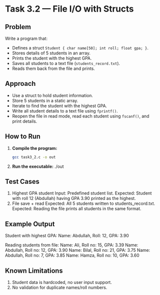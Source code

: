 # Task 3.2 — File I/O with Structs

## Problem
Write a program that:
- Defines a struct `Student { char name[50]; int roll; float gpa; }`.
- Stores details of 5 students in an array.
- Prints the student with the highest GPA.
- Saves all students to a text file (`students_record.txt`).
- Reads them back from the file and prints.

## Approach
- Use a struct to hold student information.
- Store 5 students in a static array.
- Iterate to find the student with the highest GPA.
- Write all student details to a text file using `fprintf()`.
- Reopen the file in read mode, read each student using `fscanf()`, and print details.

## How to Run
1. **Compile the program:**
   ```bash
   gcc task3_2.c -o out
2. **Run the executable:**
    ./out

## Test Cases
1. Highest GPA student
Input: Predefined student list.
Expected: Student with roll 12 (Abdullah) having GPA 3.90 printed as the highest.
2. File save + read
Expected: All 5 students written to students_record.txt.
Expected: Reading the file prints all students in the same format.

## Example Output
Student with highest GPA:
Name: Abdullah, Roll: 12, GPA: 3.90

Reading students from file:
Name: Ali, Roll no: 15, GPA: 3.39
Name: Abdullah, Roll no: 12, GPA: 3.90
Name: Bilal, Roll no: 21, GPA: 3.75
Name: Abdullah, Roll no: 7, GPA: 3.85
Name: Hamza, Roll no: 10, GPA: 3.60

## Known Limitations
1. Student data is hardcoded, no user input support.
2. No validation for duplicate names/roll numbers.



